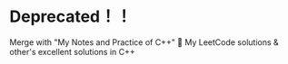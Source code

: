# Deprecated！！
Merge with "My Notes and Practice of C++"
🔑 My LeetCode solutions &amp; other's excellent solutions in C++
